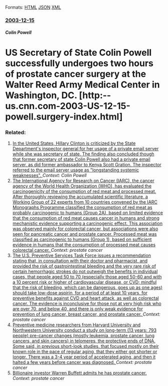 
Formats: [HTML](/news/2003/12/15/us-secretary-of-state-colin-powell-successfully-undergoes-two-hours-of-prostate-cancer-surgery-at-the-walter-reed-army-medical-center-in-wa.html)  [JSON](/news/2003/12/15/us-secretary-of-state-colin-powell-successfully-undergoes-two-hours-of-prostate-cancer-surgery-at-the-walter-reed-army-medical-center-in-wa.json)  [XML](/news/2003/12/15/us-secretary-of-state-colin-powell-successfully-undergoes-two-hours-of-prostate-cancer-surgery-at-the-walter-reed-army-medical-center-in-wa.xml)  

### [2003-12-15](/news/2003/12/15/index.md)

##### Colin Powell
#  US Secretary of State Colin Powell successfully undergoes two hours of prostate cancer surgery at the Walter Reed Army Medical Center in Washington, DC. [http:--us.cnn.com-2003-US-12-15-powell.surgery-index.html]




### Related:

1. [In the United States, Hillary Clinton is criticized by the State Department's inspector general for her usage of a private email server while she was secretary of state. The finding also concluded though that former secretary of state Colin Powell also had a private email server, as did former ambassador to Kenya Scott Gration. The inspector referred to the email server usage as "longstanding systemic weaknesses". ](/news/2016/05/25/in-the-united-states-hillary-clinton-is-criticized-by-the-state-departmentas-inspector-general-for-her-usage-of-a-private-email-server-wh.md) _Context: Colin Powell_
2. [The International Agency for Research on Cancer (IARC), the cancer agency of the World Health Organization (WHO), has evaluated the carcinogenicity of the consumption of red meat and processed meat. After thoroughly reviewing the accumulated scientific literature, a Working Group of 22 experts from 10 countries convened by the IARC Monographs Programme classified the consumption of red meat as probably carcinogenic to humans (Group 2A), based on limited evidence that the consumption of red meat causes cancer in humans and strong mechanistic evidence supporting a carcinogenic effect. This association was observed mainly for colorectal cancer, but associations were also seen for pancreatic cancer and prostate cancer. Processed meat was classified as carcinogenic to humans (Group 1), based on sufficient evidence in humans that the consumption of processed meat causes colorectal cancer. ](/news/2015/10/28/the-international-agency-for-research-on-cancer-iarc-the-cancer-agency-of-the-world-health-organization-who-has-evaluated-the-carcinog.md) _Context: prostate cancer_
3. [The U.S. Preventive Services Task Force issues a recommendation stating that, in consultation with their doctor and pharmacist, and provided the risk of gastrointestinal bleeding and the very rare risk of certain hemorrhagic strokes do not outweigh the benefits in individual cases, that people aged 50 to 70 (especially those aged 50-60 and with a 10 percent risk or higher of cardiovascular disease, or CVD; mindful that the risk of bleeding, which can be dangerous, goes up as one ages) should take low-dose aspirin, for a period of at least 10 years, for preventive benefits against CVD and heart attack, as well as colorectal cancer. The evidence is inconclusive for those not at very high risk who are over 70, and below 40, and there is only weak evidence for prevention of lung cancer, breast cancer, and prostate cancer. ](/news/2015/09/14/the-u-s-preventive-services-task-force-issues-a-recommendation-stating-that-in-consultation-with-their-doctor-and-pharmacist-and-provided.md) _Context: prostate cancer_
4. [Preventive medicine researchers from Harvard University and Northwestern University conduct a study on long-term (13 years; 793 people) pre-cancer changes (mostly leukemia, prostate cancer, lung cancers, and skin cancers) in telomeres, the protective ends of DNA. Some said, in previous short-look studies, that focused mostly on their known role in the pace of regular aging, that they either got shorter or longer. There was a 3-4 year period of accelerated aging, and then it halted a few years before cancer was diagnosed. ](/news/2015/05/3/preventive-medicine-researchers-from-harvard-university-and-northwestern-university-conduct-a-study-on-long-term-13-years-793-people-pre.md) _Context: prostate cancer_
5. [Billionaire investor Warren Buffett admits he has prostate cancer. ](/news/2012/04/17/billionaire-investor-warren-buffett-admits-he-has-prostate-cancer.md) _Context: prostate cancer_
